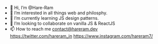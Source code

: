 - 👋 Hi, I’m @Hare-Ram
- 👀 I’m interested in all things web and philosphy.
- 🌱 I’m currently learning JS design patterns.
- 💞️ I’m looking to collaborate on vanilla JS & ReactJS
- 📫 How to reach me contact@hareram.dev https://twitter.com/hareram_in https://www.instagram.com/hareram7/

<!---
Hare-Ram/Hare-Ram is a ✨ special ✨ repository because its `README.md` (this file) appears on your GitHub profile.
You can click the Preview link to take a look at your changes.
--->
